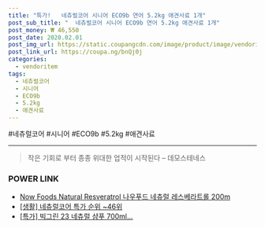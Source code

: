 ```yaml
--- 
title: "특가!   네츄럴코어 시니어 ECO9b 연어 5.2kg 애견사료 1개" 
post_sub_title: "  네츄럴코어 시니어 ECO9b 연어 5.2kg 애견사료 1개" 
post_money: ₩ 46,550 
post_date: 2020.02.01 
post_img_url: https://static.coupangcdn.com/image/product/image/vendoritem/2016/06/30/3000546501/931009c8-cabe-4ab8-acf2-135ac8024aa7.jpg 
post_link_url: https://coupa.ng/bnQj0j 
categories: 
  - vendoritem 
tags: 
  - 네츄럴코어 
  - 시니어 
  - ECO9b 
  - 5.2kg 
  - 애견사료 
--- 
```

  #네츄럴코어 #시니어 #ECO9b #5.2kg #애견사료 
<hr> 

> 작은 기회로 부터 종종 위대한 업적이 시작된다  – 데모스테네스 


### POWER LINK

* <a href="https://blog.naver.com/santokki14/221787751397" target="_blank">Now Foods Natural Resveratrol 나우푸드 네츄럴 레스베라트롤 200m</a>
* <a href="https://blog.naver.com/sakai111/221792877336" target="_blank"> [생활] 네츄럴코어 특가 순위 ~46위</a>
* <a href="https://blog.naver.com/an0733/221791461623" target="_blank">[특가] 빅그린 23 네츄럴 샴푸 700ml...</a>
